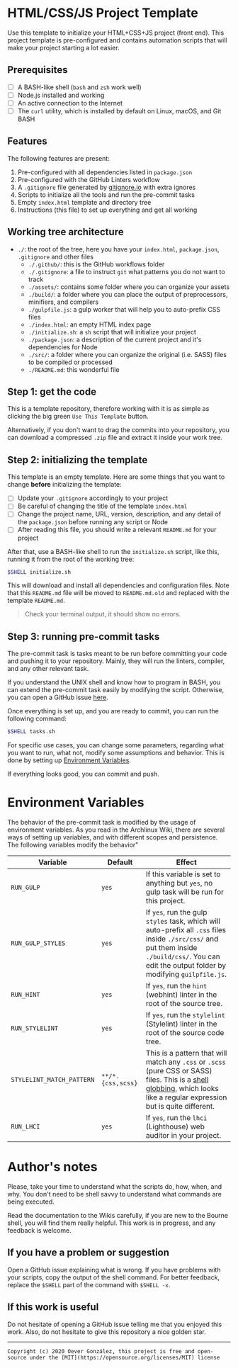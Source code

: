 # HTML/CSS/JS Project Template
Use this template to initialize your HTML+CSS+JS project (front end). This project template is pre-configured and contains automation scripts that will make your project starting a lot easier.

## Prerequisites
- [ ] A BASH-like shell (`bash` and `zsh` work well)
- [ ] Node.js installed and working
- [ ] An active connection to the Internet
- [ ] The `curl` utility, which is installed by default on Linux, macOS, and Git BASH

## Features
The following features are present:

1. Pre-configured with all dependencies listed in `package.json`
1. Pre-configured with the GitHub Linters workflow
1. A `.gitignore` file generated by [gitignore.io](https://gitignore.io) with extra ignores
1. Scripts to initialize all the tools and run the pre-commit tasks
1. Empty `index.html` template and directory tree
1. Instructions (this file) to set up everything and get all working

## Working tree architecture

- `./`: the root of the tree, here you have your `index.html`, `package.json`, `.gitignore` and other files
  - `./.github/`: this is the GitHub workflows folder
  - `./.gitignore`: a file to instruct `git` what patterns you do not want to track
  - `./assets/`: contains some folder where you can organize your assets
  - `./build/`: a folder where you can place the output of preprocessors, minifiers, and compilers
  - `./gulpfile.js`: a gulp worker that will help you to auto-prefix CSS files
  - `./index.html`: an empty HTML index page
  - `./initialize.sh`: a `sh` script that will initialize your project
  - `./package.json`: a description of the current project and it's dependencies for Node
  - `./src/`: a folder where you can organize the original (i.e. SASS) files to be compiled or processed
  - `./README.md`: this wonderful file

## Step 1: get the code
This is a template repository, therefore working with it is as simple as clicking the big green `Use This Template` button.

Alternatively, if you don't want to drag the commits into your repository, you can download a compressed `.zip` file and extract it inside your work tree.

## Step 2: initializing the template
This template is an empty template. Here are some things that you want to change **before** initializing the template:

- [ ] Update your `.gitignore` accordingly to your project
- [ ] Be careful of changing the title of the template `index.html`
- [ ] Change the project name, URL, version, description, and any detail of the `package.json` before running any script or Node
- [ ] After reading this file, you should write a relevant `README.md` for your project

After that, use a BASH-like shell to run the `initialize.sh` script, like this, running it from the root of the working tree:
```sh
$SHELL initialize.sh
```
This will download and install all dependencies and configuration files. Note that this `README.md` file will be moved to `README.md.old` and replaced with the template `README.md`.

> Check your terminal output, it should show no errors.

## Step 3: running pre-commit tasks
The pre-commit task is tasks meant to be run before committing your code and pushing it to your repository. Mainly, they will run the linters, compiler, and any other relevant task.

If you understand the UNIX shell and know how to program in BASH, you can extend the pre-commit task easily by modifying the script. Otherwise, you can open a GitHub issue [here](../../issues).

Once everything is set up, and you are ready to commit, you can run the following command:
```sh
$SHELL tasks.sh
```

For specific use cases, you can change some parameters, regarding what you want to run, what not, modify some assumptions and behavior. This is done by setting up [Environment Variables](https://wiki.archlinux.org/index.php/environment_variables).

If everything looks good, you can commit and push.

# Environment Variables
The behavior of the pre-commit task is modified by the usage of environment variables. As you read in the Archlinux Wiki, there are several ways of setting up variables, and with different scopes and persistence. The following variables modify the behavior"

| Variable | Default | Effect |
|-|-|-|
|`RUN_GULP`|`yes`|If this variable is set to anything but `yes`, no gulp task will be run for this project.
|`RUN_GULP_STYLES`|`yes`|If `yes`, run the gulp `styles` task, which will auto-prefix all `.css` files inside `./src/css/` and put them inside `./build/css/`. You can edit the output folder by modifying `guilpfile.js`.
|`RUN_HINT`|`yes`|If `yes`, run the `hint` (webhint) linter in the root of the source tree.|
|`RUN_STYLELINT`|`yes`|If `yes`, run the `stylelint` (Stylelint) linter in the root of the source code tree.|
|`STYLELINT_MATCH_PATTERN`|`**/*.{css,scss}`|This is a pattern that will match any `.css` or `.scss` (pure CSS or SASS) files. This is a [shell globbing](https://mywiki.wooledge.org/glob), which looks like a regular expression but is quite different.|
|`RUN_LHCI`|`yes`|If `yes`, run the `lhci` (Lighthouse) web auditor in your project.|

# Author's notes
Please, take your time to understand what the scripts do, how, when, and why. You don't need to be shell savvy to understand what commands are being executed.

Read the documentation to the Wikis carefully, if you are new to the Bourne shell, you will find them really helpful. This work is in progress, and any feedback is welcome.

## If you have a problem or suggestion
Open a GitHub issue explaining what is wrong. If you have problems with your scripts, copy the output of the shell command. For better feedback, replace the `$SHELL` part of the command with `$SHELL -x`.

## If this work is useful
Do not hesitate of opening a GitHub issue telling me that you enjoyed this work. Also, do not hesitate to give this repository a nice golden star.

---

`Copyright (c) 2020 Oever González, this project is free and open-source under the [MIT](https://opensource.org/licenses/MIT) license`
